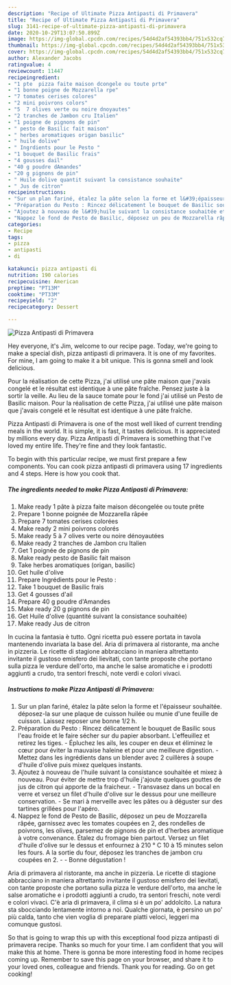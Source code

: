 ```yaml
---
description: "Recipe of Ultimate Pizza Antipasti di Primavera"
title: "Recipe of Ultimate Pizza Antipasti di Primavera"
slug: 3141-recipe-of-ultimate-pizza-antipasti-di-primavera
date: 2020-10-29T13:07:50.899Z
image: https://img-global.cpcdn.com/recipes/54d4d2af54393bb4/751x532cq70/pizza-antipasti-di-primavera-photo-principale-de-la-recette.jpg
thumbnail: https://img-global.cpcdn.com/recipes/54d4d2af54393bb4/751x532cq70/pizza-antipasti-di-primavera-photo-principale-de-la-recette.jpg
cover: https://img-global.cpcdn.com/recipes/54d4d2af54393bb4/751x532cq70/pizza-antipasti-di-primavera-photo-principale-de-la-recette.jpg
author: Alexander Jacobs
ratingvalue: 4
reviewcount: 11447
recipeingredient:
- "1 pte  pizza faite maison dcongele ou toute prte"
- "1 bonne poigne de Mozzarella rpe"
- "7 tomates cerises colores"
- "2 mini poivrons colors"
- "5  7 olives verte ou noire dnoyautes"
- "2 tranches de Jambon cru Italien"
- "1 poigne de pignons de pin"
- " pesto de Basilic fait maison"
- " herbes aromatiques origan basilic"
- " huile dolive"
- " Ingrdients pour le Pesto "
- "1 bouquet de Basilic frais"
- "4 gousses dail"
- "40 g poudre dAmandes"
- "20 g pignons de pin"
- " Huile dolive quantit suivant la consistance souhaite"
- " Jus de citron"
recipeinstructions:
- "Sur un plan fariné, étalez la pâte selon la forme et l&#39;épaisseur souhaitée. déposez-la sur une plaque de cuisson huilée ou munie d&#39;une feuille de cuisson. Laissez reposer une bonne 1/2 h."
- "Préparation du Pesto : Rincez délicatement le bouquet de Basilic sous l&#39;eau froide et le faire sécher sur du papier absorbant. L&#39;effeuillez et retirez les tiges. Épluchez les ails, les couper en deux et éliminez le cœur pour éviter la mauvaise haleine et pour une meilleure digestion. Mettez dans les ingrédients dans un blender avec 2 cuillères à soupe d&#39;huile d&#39;olive puis mixez quelques instants."
- "Ajoutez à nouveau de l&#39;huile suivant la consistance souhaitée et mixez à nouveau. Pour éviter de mettre trop d&#39;huile j&#39;ajoute quelques gouttes de jus de citron qui apporte de la fraicheur. Transvasez dans un bocal en verre et versez un filet d&#39;huile d&#39;olive sur le dessus pour une meilleure conservation.  Se mari à merveille avec les pâtes ou à déguster sur des tartines grillées pour l&#39;apéro."
- "Nappez le fond de Pesto de Basilic, déposez un peu de Mozzarella râpée, garnissez avec les tomates coupées en 2, des rondelles de poivrons, les olives, parsemez de pignons de pin et d’herbes aromatique à votre convenance. Étalez du fromage bien partout. Versez un filet d&#39;huile d&#39;olive sur le dessus et enfournez à 210 ° C 10 à 15 minutes selon les fours. A la sortie du four, déposez les tranches de jambon cru coupées en 2.  Bonne dégustation !"
categories:
- Recipe
tags:
- pizza
- antipasti
- di

katakunci: pizza antipasti di 
nutrition: 190 calories
recipecuisine: American
preptime: "PT13M"
cooktime: "PT33M"
recipeyield: "2"
recipecategory: Dessert

---
```



![Pizza Antipasti di Primavera](https://img-global.cpcdn.com/recipes/54d4d2af54393bb4/751x532cq70/pizza-antipasti-di-primavera-photo-principale-de-la-recette.jpg)

Hey everyone, it's Jim, welcome to our recipe page. Today, we're going to make a special dish, pizza antipasti di primavera. It is one of my favorites. For mine, I am going to make it a bit unique. This is gonna smell and look delicious.

Pour la réalisation de cette Pizza, j&#39;ai utilisé une pâte maison que j&#39;avais congelé et le résultat est identique à une pâte fraîche. Pensez juste à la sortir la veille. Au lieu de la sauce tomate pour le fond j&#39;ai utilisé un Pesto de Basilic maison. Pour la réalisation de cette Pizza, j&#39;ai utilisé une pâte maison que j&#39;avais congelé et le résultat est identique à une pâte fraîche.

Pizza Antipasti di Primavera is one of the most well liked of current trending meals in the world. It is simple, it is fast, it tastes delicious. It is appreciated by millions every day. Pizza Antipasti di Primavera is something that I've loved my entire life. They're fine and they look fantastic.


To begin with this particular recipe, we must first prepare a few components. You can cook pizza antipasti di primavera using 17 ingredients and 4 steps. Here is how you cook that.

<!--inarticleads1-->

##### The ingredients needed to make Pizza Antipasti di Primavera:

1. Make ready 1 pâte à pizza faite maison décongelée ou toute prête
1. Prepare 1 bonne poignée de Mozzarella râpée
1. Prepare 7 tomates cerises colorées
1. Make ready 2 mini poivrons colorés
1. Make ready 5 à 7 olives verte ou noire dénoyautées
1. Make ready 2 tranches de Jambon cru Italien
1. Get 1 poignée de pignons de pin
1. Make ready  pesto de Basilic fait maison
1. Take  herbes aromatiques (origan, basilic)
1. Get  huile d&#39;olive
1. Prepare  Ingrédients pour le Pesto :
1. Take 1 bouquet de Basilic frais
1. Get 4 gousses d&#39;ail
1. Prepare 40 g poudre d&#39;Amandes
1. Make ready 20 g pignons de pin
1. Get  Huile d&#39;olive (quantité suivant la consistance souhaitée)
1. Make ready  Jus de citron


In cucina la fantasia è tutto. Ogni ricetta può essere portata in tavola mantenendo invariata la base del. Aria di primavera al ristorante, ma anche in pizzeria. Le ricette di stagione abbracciano in maniera altrettanto invitante il gustoso emisfero dei lievitati, con tante proposte che portano sulla pizza le verdure dell&#39;orto, ma anche le salse aromatiche e i prodotti aggiunti a crudo, tra sentori freschi, note verdi e colori vivaci. 

<!--inarticleads2-->

##### Instructions to make Pizza Antipasti di Primavera:

1. Sur un plan fariné, étalez la pâte selon la forme et l&#39;épaisseur souhaitée. déposez-la sur une plaque de cuisson huilée ou munie d&#39;une feuille de cuisson. Laissez reposer une bonne 1/2 h.
1. Préparation du Pesto : Rincez délicatement le bouquet de Basilic sous l&#39;eau froide et le faire sécher sur du papier absorbant. L&#39;effeuillez et retirez les tiges. - Épluchez les ails, les couper en deux et éliminez le cœur pour éviter la mauvaise haleine et pour une meilleure digestion. - Mettez dans les ingrédients dans un blender avec 2 cuillères à soupe d&#39;huile d&#39;olive puis mixez quelques instants.
1. Ajoutez à nouveau de l&#39;huile suivant la consistance souhaitée et mixez à nouveau. Pour éviter de mettre trop d&#39;huile j&#39;ajoute quelques gouttes de jus de citron qui apporte de la fraicheur. - Transvasez dans un bocal en verre et versez un filet d&#39;huile d&#39;olive sur le dessus pour une meilleure conservation. -  Se mari à merveille avec les pâtes ou à déguster sur des tartines grillées pour l&#39;apéro.
1. Nappez le fond de Pesto de Basilic, déposez un peu de Mozzarella râpée, garnissez avec les tomates coupées en 2, des rondelles de poivrons, les olives, parsemez de pignons de pin et d’herbes aromatique à votre convenance. Étalez du fromage bien partout. Versez un filet d&#39;huile d&#39;olive sur le dessus et enfournez à 210 ° C 10 à 15 minutes selon les fours. A la sortie du four, déposez les tranches de jambon cru coupées en 2. -  - Bonne dégustation !


Aria di primavera al ristorante, ma anche in pizzeria. Le ricette di stagione abbracciano in maniera altrettanto invitante il gustoso emisfero dei lievitati, con tante proposte che portano sulla pizza le verdure dell&#39;orto, ma anche le salse aromatiche e i prodotti aggiunti a crudo, tra sentori freschi, note verdi e colori vivaci. C&#39;è aria di primavera, il clima si è un po&#39; addolcito. La natura sta sbocciando lentamente intorno a noi. Qualche giornata, è persino un po&#39; più calda, tanto che vien voglia di preparare piatti veloci, leggeri ma comunque gustosi. 

So that is going to wrap this up with this exceptional food pizza antipasti di primavera recipe. Thanks so much for your time. I am confident that you will make this at home. There is gonna be more interesting food in home recipes coming up. Remember to save this page on your browser, and share it to your loved ones, colleague and friends. Thank you for reading. Go on get cooking!

